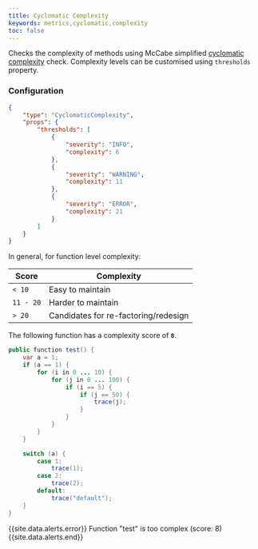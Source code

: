 ```yaml
---
title: Cyclomatic Complexity
keywords: metrics,cyclomatic,complexity
toc: false
---
```


Checks the complexity of methods using McCabe simplified [cyclomatic complexity](https://en.wikipedia.org/wiki/Cyclomatic_complexity) check.
Complexity levels can be customised using `thresholds` property.

### Configuration

```json
{
    "type": "CyclomaticComplexity",
    "props": {
        "thresholds": [
            {
                "severity": "INFO",
                "complexity": 6
            },
            {
                "severity": "WARNING",
                "complexity": 11
            },
            {
                "severity": "ERROR",
                "complexity": 21
            }
        ]
    }
}
```

In general, for function level complexity:

|  Score | Complexity        |
| --------- | ---------------- |
| `< 10`   | Easy to maintain  |
| `11 - 20`    | Harder to maintain |
| `> 20`    | Candidates for re-factoring/redesign  |

The following function has a complexity score of **`8`**.

```java
public function test() {
    var a = 1;
    if (a == 1) {
        for (i in 0 ... 10) {
            for (j in 0 ... 100) {
                if (i == 5) {
                    if (j == 50) {
                        trace(j);
                    }
                }
            }
        }
    }

    switch (a) {
        case 1:
            trace(1);
        case 2:
            trace(2);
        default:
            trace("default");
    }
}
```

{{site.data.alerts.error}} Function "test" is too complex (score: 8) {{site.data.alerts.end}}